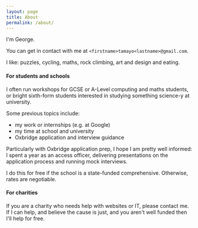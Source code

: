 ```yaml
---
layout: page
title: About
permalink: /about/
---
```


I'm George.

You can get in contact with me at `<firstname>tamayo<lastname>@gmail.com`.

I like: puzzles, cycling, maths, rock climbing, art and design and eating.

#### For students and schools

I often run workshops for GCSE or A-Level computing and maths students, or
bright sixth-form students interested in studying something science-y at
university.

Some previous topics include:
  - my work or internships (e.g. at Google)
  - my time at school and university
  - Oxbridge application and interview guidance

Particularly with Oxbridge application prep, I hope I am pretty well informed:
I spent a year as an access officer, delivering presentations on the application
process and running mock interviews.

I do this for free if the school is a state-funded comprehensive.
Otherwise, rates are negotiable.

#### For charities

If you are a charity who needs help with websites or IT, please contact me. If I
can help, and believe the cause is just, and you aren't well funded then I'll
help for free.

